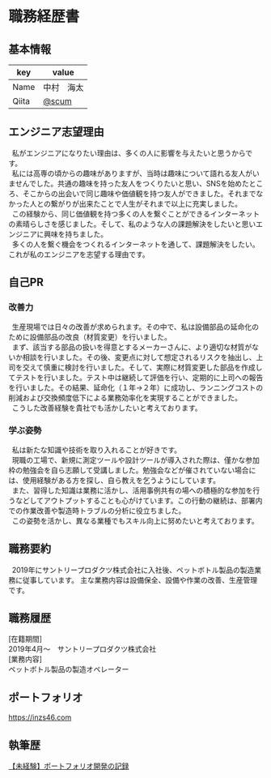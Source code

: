 # 職務経歴書

## 基本情報

|key|value|
|---|-----|
|Name|中村　海太|
|Qiita|[@scum](https://qiita.com/scum)|

## エンジニア志望理由
&ensp;私がエンジニアになりたい理由は、多くの人に影響を与えたいと思うからです。  
&ensp;私には高専の頃からの趣味がありますが、当時は趣味について語れる友人がいませんでした。共通の趣味を持った友人をつくりたいと思い、SNSを始めたところ、そこからの出会いで同じ趣味や価値観を持つ友人ができました。それまでなかった人との繋がりが出来たことで人生がそれまで以上に充実しました。  
&ensp;この経験から、同じ価値観を持つ多くの人を繋ぐことができるインターネットの素晴らしさを感じました。そして、私のような人の課題解決をしたいと思いエンジニアに興味を持ちました。  
&ensp;多くの人を繋ぐ機会をつくれるインターネットを通して、課題解決をしたい。これが私のエンジニアを志望する理由です。

## 自己PR
### 改善力
&ensp;生産現場では日々の改善が求められます。その中で、私は設備部品の延命化のために設備部品の改良（材質変更）を行いました。  
&ensp;まず、該当する部品の扱いを得意とするメーカーさんに、より適切な材質がないか相談を行いました。その後、変更点に対して想定されるリスクを抽出し、上司を交えて慎重に検討を行いました。そして、実際に材質変更した部品を作成してテストを行いました。テスト中は継続して評価を行い、定期的に上司への報告を行いました。その結果、延命化（１年→２年）に成功し、ランニングコストの削減および交換頻度低下による業務効率化を実現することができました。  
&ensp;こうした改善経験を貴社でも活かしたいと考えております。

### 学ぶ姿勢
&ensp;私は新たな知識や技術を取り入れることが好きです。  
&ensp;現職の工場で、新規に測定ツールや設計ツールが導入された際は、僅かな参加枠の勉強会を自ら志願して受講しました。勉強会などが催されていない場合には、使用経験がある方を探し、自ら教えを乞うようにしています。  
&ensp;また、習得した知識は業務に活かし、活用事例共有の場への積極的な参加を行うなどしてアウトプットすることも心がけています。この行動の継続は、部署内での作業改善や製造時トラブルの分析に役立ちました。  
&ensp;この姿勢を活かし、異なる業種でもスキル向上に努めたいと考えております。

## 職務要約
&ensp;2019年にサントリープロダクツ株式会社に入社後、ペットボトル製品の製造業務に従事しています。
主な業務内容は設備保全、設備や作業の改善、生産管理です。

## 職務履歴
[在籍期間]  
2019年4月〜　サントリープロダクツ株式会社  
[業務内容]  
ペットボトル製品の製造オペレーター

## ポートフォリオ
https://inzs46.com

## 執筆歴
[【未経験】ポートフォリオ開発の記録](https://qiita.com/scum/items/b62a3c2e939e536de867)
